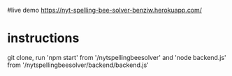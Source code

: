 #live demo
https://nyt-spelling-bee-solver-benziw.herokuapp.com/

# instructions
git clone, run 'npm start' from '/nytspellingbeesolver' and 'node backend.js' from '/nytspellingbeesolver/backend/backend.js'
